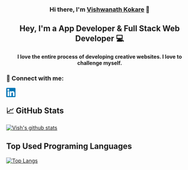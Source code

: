 <h3 align="center">
Hi there, I'm <a href="" target="_blank" rel="noreferrer">Vishwanath Kokare</a> 👋
</h3>

<h2 align="center">Hey, I'm a App Developer & Full Stack Web Developer 💻</h2> 

<h4 align="center">I love the entire process of developing creative websites. I love to challenge myself.</h4>

### 🤝 Connect with me:
<a href="https://www.linkedin.com/in/kokre-vish-aa1b401a9/"><img align="left" src="https://raw.githubusercontent.com/VISHAWANATH953/VISHAWANATH953/master/images/linkedin.svg" alt="kokre-vish-aa1b401a9 | LinkedIn" width="25px"/></a>
</br>

## 📈 GitHub Stats
[![Vish's github stats](https://github-readme-stats.vercel.app/api?username=vishwanathkokare&count_private=true&show_icons=true&theme=onedark)](https://github.com/VISHAWANATH953)

## Top Used Programing Languages
[![Top Langs](https://github-readme-stats.vercel.app/api/top-langs/?username=vishwanathkokare&layout=compact&theme=onedark)](https://github.com/VISHAWANATH953)
